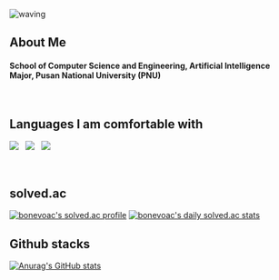 ![waving](https://capsule-render.vercel.app/api?type=waving&height=200&text=BONEVOAC&fontAlign=75&fontAlignY=40&color=gradient)

## About Me
#### School of Computer Science and Engineering, Artificial Intelligence Major, Pusan National University (PNU)
</br>

## Languages I am comfortable with
<p>
  <img src="https://img.shields.io/badge/Python-3776AB?style=flat-square&logo=Python&logoColor=white"/> &nbsp 
  <img src="https://img.shields.io/badge/HTML5-E34F26?style=flat-square&logo=HTML5&logoColor=white"/> &nbsp 
  <img src="https://img.shields.io/badge/CSS3-1572B6?style=flat-square&logo=CSS3&logoColor=white"/> &nbsp 
</p>
</br>

## solved.ac
[![bonevoac's solved.ac profile](http://mazassumnida.wtf/api/v2/generate_badge?boj=bonevoac)](https://solved.ac/profile/bonevoac)
[![bonevoac's daily solved.ac stats](http://mazandi.herokuapp.com/api?handle=bonevoac&theme=warm)](https://solved.ac/profile/bonevoac)

## Github stacks
[![Anurag's GitHub stats](https://github-readme-stats.vercel.app/api?username=voac)](https://github.com/anuraghazra/github-readme-stats)
